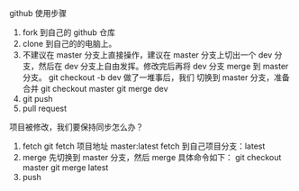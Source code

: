 
github 使用步骤

1. fork 到自己的 github 仓库
2. clone 到自己的的电脑上。
3. 不建议在 master 分支上直接操作，建议在 master 分支上切出一个 dev 分支，然后在 dev 分支上自由发挥。修改完后再将 dev 分支 merge 到 master 分支。
 git checkout -b dev
 做了一堆事后，我们 切换到 master 分支，准备合并
 git checkout master
 git merge dev
4. git push
5. pull request

项目被修改，我们要保持同步怎么办？
1. fetch 
git fetch 项目地址 master:latest 
fetch 到自己项目分支：latest
2. merge
先切换到 master 分支，然后 merge
具体命令如下：
git checkout master
git merge latest
3. push

